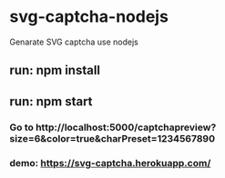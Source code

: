 # svg-captcha-nodejs
Genarate SVG captcha use nodejs

## run: npm install

## run: npm start

### Go to http://localhost:5000/captchapreview?size=6&color=true&charPreset=1234567890

### demo: https://svg-captcha.herokuapp.com/
